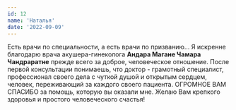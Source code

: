 ```yaml
---
id: 12
name: 'Наталья'
date: '2022-09-09'
---
```

Есть врачи по специальности, а есть врачи по призванию... Я искренне благодарю врача акушера-гинеколога **Андара Магане Чамара Чандраратне** прежде всего за доброе, человеческое отношение.
После первой консультации понимаешь, что доктор - грамотный специалист, профессионал своего дела с чуткой душой и открытым сердцем, человек, переживающий за каждого своего пациента.
ОГРОМНОЕ ВАМ СПАСИБО за помощь, которую вы оказали мне. Желаю Вам крепкого здоровья и простого человеческого счастья!
